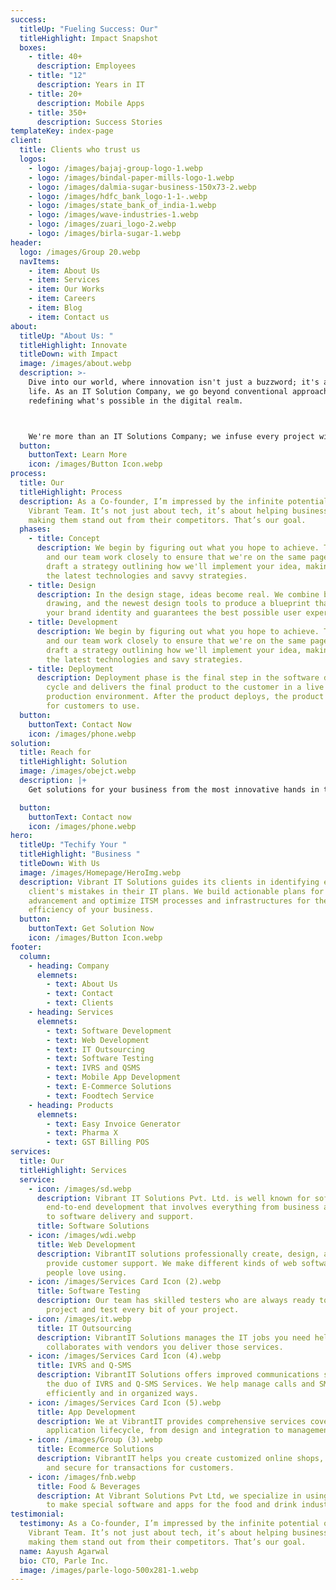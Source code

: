 ```yaml
---
success:
  titleUp: "Fueling Success: Our"
  titleHighlight: Impact Snapshot
  boxes:
    - title: 40+
      description: Employees
    - title: "12"
      description: Years in IT
    - title: 20+
      description: Mobile Apps
    - title: 350+
      description: Success Stories
templateKey: index-page
client:
  title: Clients who trust us
  logos:
    - logo: /images/bajaj-group-logo-1.webp
    - logo: /images/bindal-paper-mills-logo-1.webp
    - logo: /images/dalmia-sugar-business-150x73-2.webp
    - logo: /images/hdfc_bank_logo-1-1-.webp
    - logo: /images/state_bank_of_india-1.webp
    - logo: /images/wave-industries-1.webp
    - logo: /images/zuari_logo-2.webp
    - logo: /images/birla-sugar-1.webp
header:
  logo: /images/Group 20.webp
  navItems:
    - item: About Us
    - item: Services
    - item: Our Works
    - item: Careers
    - item: Blog
    - item: Contact us
about:
  titleUp: "About Us: "
  titleHighlight: Innovate
  titleDown: with Impact
  image: /images/about.webp
  description: >-
    Dive into our world, where innovation isn't just a buzzword; it's a way of
    life. As an IT Solution Company, we go beyond conventional approaches,
    redefining what's possible in the digital realm.



    We're more than an IT Solutions Company; we infuse every project with passion and purpose. Join us in creating a future where technology harmonizes with humanity.
  button:
    buttonText: Learn More
    icon: /images/Button Icon.webp
process:
  title: Our
  titleHighlight: Process
  description: As a Co-founder, I’m impressed by the infinite potential of the
    Vibrant Team. It’s not just about tech, it’s about helping businesses and
    making them stand out from their competitors. That’s our goal.
  phases:
    - title: Concept
      description: We begin by figuring out what you hope to achieve. Together, you
        and our team work closely to ensure that we're on the same page. We
        draft a strategy outlining how we'll implement your idea, making use of
        the latest technologies and savvy strategies.
    - title: Design
      description: In the design stage, ideas become real. We combine brainstorming,
        drawing, and the newest design tools to produce a blueprint that matches
        your brand identity and guarantees the best possible user experience.
    - title: Development
      description: We begin by figuring out what you hope to achieve. Together, you
        and our team work closely to ensure that we're on the same page. We
        draft a strategy outlining how we'll implement your idea, making use of
        the latest technologies and savy strategies.
    - title: Deployment
      description: Deployment phase is the final step in the software development life
        cycle and delivers the final product to the customer in a live
        production environment. After the product deploys, the product is ready
        for customers to use.
  button:
    buttonText: Contact Now
    icon: /images/phone.webp
solution:
  title: Reach for
  titleHighlight: Solution
  image: /images/obejct.webp
  description: |+
    Get solutions for your business from the most innovative hands in tech.

  button:
    buttonText: Contact now
    icon: /images/phone.webp
hero:
  titleUp: "Techify Your "
  titleHighlight: "Business "
  titleDown: With Us
  image: /images/Homepage/HeroImg.webp
  description: Vibrant IT Solutions guides its clients in identifying each
    client's mistakes in their IT plans. We build actionable plans for
    advancement and optimize ITSM processes and infrastructures for the ultimate
    efficiency of your business.
  button:
    buttonText: Get Solution Now
    icon: /images/Button Icon.webp
footer:
  column:
    - heading: Company
      elemnets:
        - text: About Us
        - text: Contact
        - text: Clients
    - heading: Services
      elemnets:
        - text: Software Development
        - text: Web Development
        - text: IT Outsourcing
        - text: Software Testing
        - text: IVRS and QSMS
        - text: Mobile App Development
        - text: E-Commerce Solutions
        - text: Foodtech Service
    - heading: Products
      elemnets:
        - text: Easy Invoice Generator
        - text: Pharma X
        - text: GST Billing POS
services:
  title: Our
  titleHighlight: Services
  service:
    - icon: /images/sd.webp
      description: Vibrant IT Solutions Pvt. Ltd. is well known for software’s
        end-to-end development that involves everything from business analysis
        to software delivery and support.
      title: Software Solutions
    - icon: /images/wdi.webp
      title: Web Development
      description: VibrantIT solutions professionally create, design, and continuously
        provide customer support. We make different kinds of web software that
        people love using.
    - icon: /images/Services Card Icon (2).webp
      title: Software Testing
      description: Our team has skilled testers who are always ready to take your
        project and test every bit of your project.
    - icon: /images/it.webp
      title: IT Outsourcing
      description: VibrantIT Solutions manages the IT jobs you need help with and also
        collaborates with vendors you deliver those services.
    - icon: /images/Services Card Icon (4).webp
      title: IVRS and Q-SMS
      description: VibrantIT Solutions offers improved communications services with
        the duo of IVRS and Q-SMS Services. We help manage calls and SMS queues
        efficiently and in organized ways.
    - icon: /images/Services Card Icon (5).webp
      title: App Development
      description: We at VibrantIT provides comprehensive services covering the entire
        application lifecycle, from design and integration to management.
    - icon: /images/Group (3).webp
      title: Ecommerce Solutions
      description: VibrantIT helps you create customized online shops, user-friendly
        and secure for transactions for customers.
    - icon: /images/fnb.webp
      title: Food & Beverages
      description: At Vibrant Solutions Pvt Ltd, we specialize in using new technology
        to make special software and apps for the food and drink industry.
testimonial:
  testimony: As a Co-founder, I’m impressed by the infinite potential of the
    Vibrant Team. It’s not just about tech, it’s about helping businesses and
    making them stand out from their competitors. That’s our goal.
  name: Aayush Agarwal
  bio: CTO, Parle Inc.
  image: /images/parle-logo-500x281-1.webp
---
```

